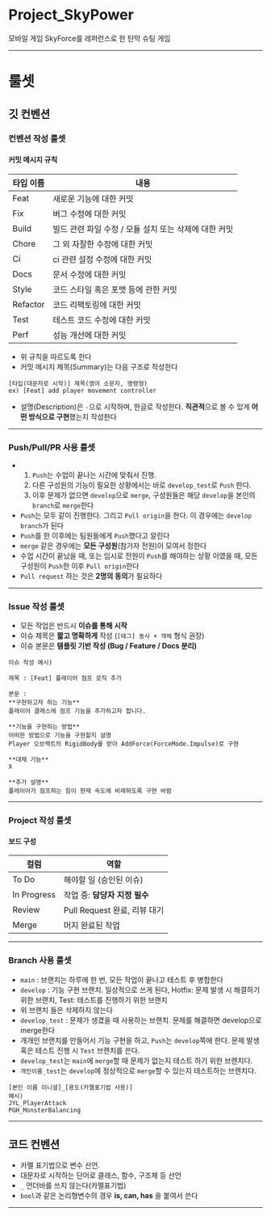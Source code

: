 # Project_SkyPower
모바일 게임 SkyForce를 레퍼런스로 한 탄막 슈팅 게임




---
# 룰셋

## 깃 컨벤션

### 컨벤션 작성 룰셋
#### 커밋 메시지 규칙

| 타입 이름    | 내용                               |
| -------- | -------------------------------- |
| Feat     | 새로운 기능에 대한 커밋                    |
| Fix      | 버그 수정에 대한 커밋                     |
| Build    | 빌드 관련 파일 수정 / 모듈 설치 또는 삭제에 대한 커밋 |
| Chore    | 그 외 자잘한 수정에 대한 커밋                |
| Ci       | ci 관련 설정 수정에 대한 커밋               |
| Docs     | 문서 수정에 대한 커밋                     |
| Style    | 코드 스타일 혹은 포맷 등에 관한 커밋            |
| Refactor | 코드 리팩토링에 대한 커밋                   |
| Test     | 테스트 코드 수정에 대한 커밋                 |
| Perf     | 성능 개선에 대한 커밋                     |
- 위 규칙을 따르도록 한다
- 커밋 메시지 제목(Summary)는 다음 구조로 작성한다
 ```
 [타입(대문자로 시작)] 제목(영어 소문자, 명령형)
 ex) [Feat] add player movement controller
 ```
- 설명(Description)은 `-`으로 시작하며, 한글로 작성한다. **직관적**으로 볼 수 있게 **어떤 방식으로 구현**했는지 작성한다

---

### Push/Pull/PR 사용 룰셋
- 1. `Push`는 수업이 끝나는 시간에 맞춰서 진행.
  2. 다른 구성원의 기능이 필요한 상황에서는 바로 `develop_test`로 `Push` 한다.
  3. 이후 문제가 없으면 `develop`으로 `merge`, 구성원들은 해당 `develop`을 본인의 `branch`로 `merge`한다
- `Push`는 모두 같이 진행한다. 그리고 `Pull origin`을 한다. 이 경우에는 `develop branch`가 된다 
- `Push`를 한 이후에는 팀원들에게 `Push`했다고 알린다
- `merge` 같은 경우에는 **모든 구성원**(참가자 전원)이 모여서 정한다
- 수업 시간이 끝났을 때, 또는 임시로 전원이 `Push`를 해야하는 상황 이였을 때, 모든 구성원이 `Push`한 이후 `Pull origin`한다
- `Pull request` 하는 것은 **2명의 동의**가 필요하다 
 
---

### Issue 작성 룰셋
- 모든 작업은 반드시 **이슈를 통해 시작**
- 이슈 제목은 **짧고 명확하게** 작성 (`[태그] 동사 + 객체` 형식 권장)
- 이슈 본문은 **템플릿 기반 작성 (Bug / Feature / Docs 분리)**
```
이슈 작성 예시)

제목 : [Feat] 플레이어 점프 로직 추가

본문 : 
**구현하고자 하는 기능**
플레이어 클래스에 점프 기능을 추가하고자 합니다.

**기능을 구현하는 방법**
어떠한 방법으로 기능을 구현할지 설명
Player 오브젝트의 RigidBody를 받아 AddForce(ForceMode.Impulse)로 구현

**대체 기능**
X

**추가 설명**
플레이어가 점프하는 힘이 현재 속도에 비례하도록 구현 바람
```

---

### Project 작성 룰셋
#### 보드 구성
| 컬럼          | 역할                     |
| ----------- | ---------------------- |
| To Do       | 해야할 일 (승인된 이슈)         |
| In Progress | 작업 중: **담당자 지정 필수**    |
| Review      | Pull Request 완료, 리뷰 대기 |
| Merge    | 머지 완료된 작업              |
 
---

### Branch 사용 룰셋
- `main` : 브랜치는 하루에 한 번, 모든 작업이 끝나고 테스트 후 병합한다
- `develop` : 기능 구현 브랜치. 일상적으로 쓰게 된다, Hotfix: 문제 발생 시 해결하기 위한 브랜치, Test: 테스트를 진행하기 위한 브랜치
- 위 브랜치 들은 삭제하지 않는다
- `develop_test` : 문제가 생겼을 때 사용하는 브랜치. 문제를 해결하면 develop으로 merge한다
- 개개인 브랜치를 만들어서 기능 구현을 하고, `Push`는 `develop`쪽에 한다. 문제 발생 혹은 테스트 진행 시 `Test` 브랜치를 쓴다.
- `develop_test`는 `main`에 `merge`할 때 문제가 없는지 테스트 하기 위한 브렌치다.
- `개인이름_test`는 `develop`에 정상적으로 `merge`할 수 있는지 테스트하는 브렌치다.
  
```
[본인 이름 이니셜]_[용도(카멜표기법 사용)]
예시) 
JYL_PlayerAttack
PGH_MonsterBalancing
```

---
## 코드 컨벤션
- 카멜 표기법으로 변수 선언.
- 대문자로 시작하는 단어로 클래스, 함수, 구조체 등 선언
- `_` 언더바를 쓰지 않는다(카멜표기법)
- `bool`과 같은 논리형변수의 경우 **is, can, has** 을 붙여서 쓴다
---
